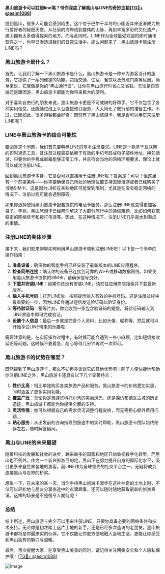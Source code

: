 **黑山旅游卡可以註冊line嗎？带你深度了解黑山与LINE的奇妙连接[[TG💪+ @esim1088](https://t.me/s/esim1088)]**

提到黑山，很多人可能会感到陌生，这个位于巴尔干半岛的小国近年来逐渐成为旅行爱好者的秘密天堂。从壮丽的海岸线到雄伟的山脉，再到丰富多彩的文化遗产，黑山拥有太多值得探索的地方。而与此同时，LINE作为全球最受欢迎的即时通讯软件之一，也早已渗透进我们的日常生活中。那么问题来了：黑山旅游卡能注册LINE吗？

### 黑山旅游卡是什么？

首先，让我们了解一下黑山旅游卡是什么。黑山旅游卡是一种专为游客设计的服务，它提供了一系列便捷的功能，包括交通、住宿、餐饮以及景点门票等优惠。简单来说，它就像是你的“黑山通行证”，让你在黑山旅行时省心又省钱。无论是自驾游还是跟团游，黑山旅游卡都能为你带来极大的便利。

对于喜欢自由行的朋友来说，黑山旅游卡更是不可或缺的好帮手。它不仅包含了各种实用信息，还能通过线上平台直接预订服务，大大简化了旅行前的准备工作。不过，正因如此，很多游客都会好奇：既然有了黑山旅游卡，我是否可以用它来注册LINE呢？

### LINE与黑山旅游卡的结合可能性

要回答这个问题，我们首先要明确LINE的基本注册要求。LINE是一款基于互联网的即时通讯工具，其注册过程需要依赖于有效的手机号码或电子邮件地址。换句话说，只要你的手机或邮箱能够正常工作，并且符合当地的网络环境要求，理论上就可以成功注册LINE。

回到黑山旅游卡本身，它是否可以直接用于注册LINE呢？答案是：可以！但这里有一个前提条件——你需要确保自己所处的地理位置支持国际漫游或者已经购买了当地SIM卡。这是因为LINE在某些地区可能受到限制，尤其是在没有稳定网络的情况下，注册过程可能会遇到障碍。

如果你选择使用黑山旅游卡配套提供的电话卡服务，那么注册LINE就变得更加容易了。毕竟，黑山旅游卡已经帮你解决了大部分旅行中的通信难题，比如如何获取稳定的网络信号和拨打电话等。因此，在这种情况下，注册LINE几乎是水到渠成的事情。

### 注册LINE的具体步骤

接下来，我们就来聊聊如何利用黑山旅游卡顺利注册LINE吧！以下是一个简单的操作指南：

1. **准备设备**：确保你的智能手机已经安装了最新版本的LINE应用程序。
2. **检查网络连接**：确认你的设备已连接到可靠的Wi-Fi或移动数据网络。如果使用黑山旅游卡提供的SIM卡，请确保信号良好。
3. **下载并安装LINE**：如果你还没有安装LINE，请前往应用商店搜索并下载最新版本。
4. **输入手机号码**：打开LINE后，按照提示输入有效的手机号码。这是注册过程中最重要的一步，因为LINE会通过短信发送验证码以验证身份。
5. **等待验证码**：稍等片刻，你会收到一条包含验证码的短信。将验证码输入到LINE界面中即可完成验证。
6. **设置个人信息**：最后一步就是完善个人资料，比如头像、昵称等，然后就可以开始享受LINE带来的乐趣啦！

需要注意的是，在实际操作过程中，有时候可能会遇到一些小麻烦，比如短信接收延迟等问题。这时候不要着急，耐心等待几分钟再试一次即可。

### 黑山旅游卡的优势在哪里？

既然提到了黑山旅游卡，那么不妨再多谈谈它的其他优势吧！除了方便快捷地帮助你注册LINE之外，黑山旅游卡还具有以下几个显著特点：

1. **性价比高**：相比单独购买各类旅游产品和服务，黑山旅游卡的价格更加实惠，同时涵盖了更多实用功能。
2. **覆盖广泛**：无论你是想游览科托尔湾的美丽风光，还是探访布德瓦古城的历史遗迹，黑山旅游卡都能为你提供全面的支持。
3. **灵活性强**：你可以根据自己的需求灵活调整行程安排，而无需担心额外费用问题。
4. **贴心服务**：从出发前的咨询指导到旅途中的实时帮助，黑山旅游卡团队始终陪伴左右，随时解答疑问。

### 黑山与LINE的未来展望

随着科技的发展和社会的进步，越来越多的国家和地区开始重视数字化转型，而黑山也不例外。作为一个新兴旅游目的地，黑山正在努力提升自身的国际化水平，吸引更多来自世界各地的游客。而LINE作为全球领先的社交平台之一，无疑将成为连接黑山与世界的桥梁。

想象一下，在未来的某一天，当你手持黑山旅游卡漫步在这片神奇的土地上时，不仅可以轻松地与朋友分享旅途中的点滴趣事，还可以随时随地获取最新的旅游资讯。这样的场景是不是很令人期待呢？

### 总结

综上所述，黑山旅游卡完全可以用来注册LINE，只要你具备必要的网络条件和技术支持。无论你是初次踏上这片土地的新手，还是已经多次造访的老朋友，黑山旅游卡都将是你最忠实的伙伴。它不仅能让你更方便地融入当地生活，更能让你感受到黑山独有的魅力与温暖。

最后，再次提醒大家：在享受黑山美景的同时，请记得关注网络安全和个人隐私保护哦！[[TG💪+ @esim1088](https://t.me/s/esim1088)] 

![Image](https://i.postimg.cc/4NQfJmqS/Snipaste-2025-05-13-00-14-12.png)